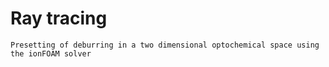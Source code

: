 # Ray tracing
`Presetting of deburring in a two dimensional optochemical space using the ionFOAM solver`
